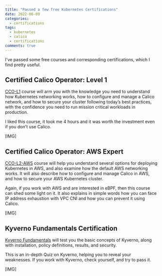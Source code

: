 ```yaml
---
title: "Passed a few free Kubernetes Certifications"
date: 2022-06-09
categories:
  - certifications
tags:
  - kubernetes
  - calico
  - certifications
comments: true
---
```


I've passed some free courses and corresponding certifications, which I find
pretty useful.

## Certified Calico Operator: Level 1

[CCO-L1](https://academy.tigera.io/course/certified-calico-operator-level-1/)
course will arm you with the knowledge you need to understand how Kubernetes
networking works, how to configure and manage a Calico network, and how to
secure your cluster following today’s best practices, with the confidence you
need to run mission critical workloads in production.

I liked this course, it took me 4 hours and it was worth the investment even
if you don't use Calico.

[IMG]

## Certified Calico Operator: AWS Expert

[CCO-L2-AWS](https://academy.tigera.io/course/certified-calico-operator-aws-expert/)
course will help you understand several options for deploying Kubernetes
in AWS, and also examine how the default AWS networking works. It will also
describe how to configure and manage Calico in AWS, and how to secure your AWS
Kubernetes cluster.

Again, if you work with AWS and are interested in eBPF, then this course can shed
some light on it. It also explains in simple words how you can face IP address
exhaustion with VPC CNI and how you can prevent it using Calico.

[IMG]

## Kyverno Fundamentals Certification

[Kyverno
Fundamentals](https://learn.nirmata.com/courses/kyverno-fundamentals-certification)
will test you the basic concepts of Kyverno, along with installation, policy
definitions, results, and security.

This is an in-depth Quiz on Kyverno, helping you to reveal your weaknesses. If
you work with Kyverno, check yourself, and try to pass it.

[IMG]
